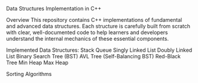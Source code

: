 Data Structures Implementation in C++

Overview
This repository contains C++ implementations of fundamental and advanced data structures. Each structure is carefully built from scratch with clear,
well-documented code to help learners and developers understand the internal mechanics of these essential components.

Implemented Data Structures:
 Stack 
 Queue
 Singly Linked List
 Doubly Linked List
 Binary Search Tree (BST)
 AVL Tree (Self-Balancing BST)
 Red-Black Tree
 Min Heap
 Max Heap

Sorting Algorithms
